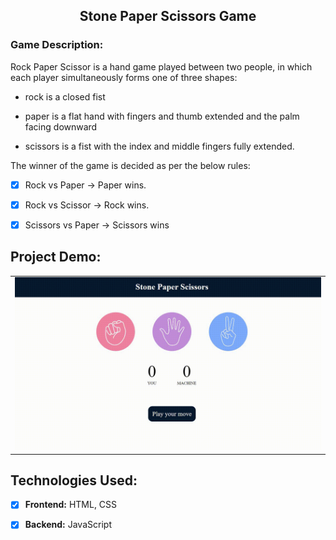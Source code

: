 <h2 align ="center">Stone Paper Scissors Game</h2>
<h3>Game Description:</h3>

Rock Paper Scissor is a hand game played between two people, in which each player simultaneously forms one of three shapes:

 - rock is a closed fist
 
 - paper is a flat hand with fingers and thumb extended and the palm facing downward
 
 - scissors is a fist with the index and middle fingers fully extended.

The winner of the game is decided as per the below rules: 

- [x] Rock vs Paper -> Paper wins. 
- [x] Rock vs Scissor -> Rock wins.
- [x] Scissors vs Paper -> Scissors wins


<h2>Project Demo:</h2>

<table>
        <tr> 
        <td><img src = "screenshots/stone-paper-scissors.gif"  width="800"></td
        </tr>
</table>

## Technologies Used:

- [x] **Frontend:** HTML, CSS
- [x] **Backend:** JavaScript 


